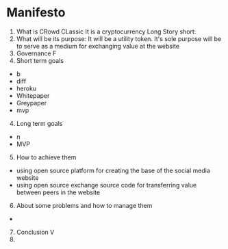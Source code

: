 # Manifesto
1. What is CRowd CLassic
It is a cryptocurrency
Long Story short:
2. What will be its purpose: It will be a utility token. It's sole purpose will be to serve as a medium for exchanging value at the website
3. Governance
F
4. Short term goals
- b
- diff
- heroku
- Whitepaper
- Greypaper
- mvp
4. Long term goals
- n
- MVP
5. How to achieve them
- using open source platform for creating the base of the social media website
- using open source exchange source code for transferring value between peers in the website
6. About some problems and how to manage them
-
7. Conclusion
V
8. 
